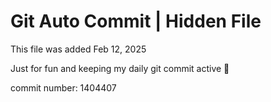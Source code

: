 # Git Auto Commit | Hidden File

This file was added Feb 12, 2025

Just for fun and keeping my daily git commit active 🤪

commit number: 1404407
